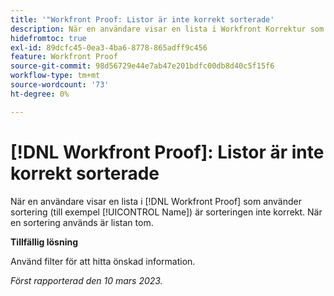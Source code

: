 ```yaml
---
title: '"Workfront Proof: Listor är inte korrekt sorterade'
description: När en användare visar en lista i Workfront Korrektur som har sortering (till exempel Namn), blir sorteringen inte korrekt.
hidefromtoc: true
exl-id: 89dcfc45-0ea3-4ba6-8778-865adff9c456
feature: Workfront Proof
source-git-commit: 98d56729e44e7ab47e201bdfc00db8d40c5f15f6
workflow-type: tm+mt
source-wordcount: '73'
ht-degree: 0%

---
```


# [!DNL Workfront Proof]: Listor är inte korrekt sorterade

<!--Won't fix, valid issue-->

När en användare visar en lista i [!DNL Workfront Proof] som använder sortering (till exempel [!UICONTROL Name]) är sorteringen inte korrekt. När en sortering används är listan tom.

**Tillfällig lösning**

Använd filter för att hitta önskad information.

_Först rapporterad den 10 mars 2023._
